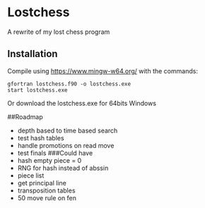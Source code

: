 # Lostchess
A rewrite of my lost chess program

## Installation
Compile using https://www.mingw-w64.org/ with the commands:
```
gfortran lostchess.f90 -o lostchess.exe
start lostchess.exe
```
Or download the lostchess.exe for 64bits Windows

##Roadmap
* depth based to time based search
* test hash tables
* handle promotions on read move
* test finals
###Could have
* hash empty piece = 0
* RNG for hash instead of abssin
* piece list
* get principal line
* transposition tables
* 50 move rule on fen




